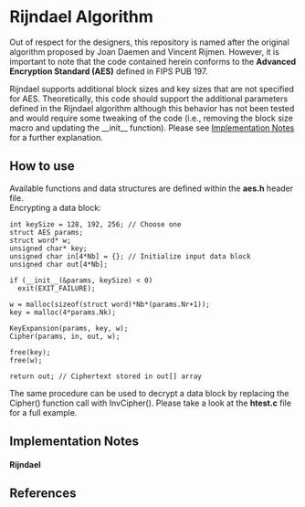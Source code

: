 # Rijndael Algorithm
Out of respect for the designers, this repository is named after the original algorithm proposed by Joan Daemen and Vincent Rijmen. However, it is important to note that the code contained herein conforms to the **Advanced Encryption Standard (AES)** defined in FIPS PUB 197.

Rijndael supports additional block sizes and key sizes that are not specified for AES. Theoretically, this code should support the additional parameters defined in the Rijndael algorithm although this behavior has not been tested and would require some tweaking of the code (i.e., removing the block size macro and updating the \_\_init\_\_ function). Please see [Implementation Notes](#Rijndael) for a further explanation. 

## How to use
Available functions and data structures are defined within the **aes.h** header file.\
Encrypting a data block:
```
int keySize = 128, 192, 256; // Choose one
struct AES params;
struct word* w;
unsigned char* key;
unsigned char in[4*Nb] = {}; // Initialize input data block 
unsigned char out[4*Nb];

if (__init__(&params, keySize) < 0) 
  exit(EXIT_FAILURE);

w = malloc(sizeof(struct word)*Nb*(params.Nr+1));
key = malloc(4*params.Nk);

KeyExpansion(params, key, w);
Cipher(params, in, out, w);

free(key);
free(w); 

return out; // Ciphertext stored in out[] array
```
The same procedure can be used to decrypt a data block by replacing the Cipher() function call with InvCipher(). Please take a look at the **htest.c** file for a full example.

## Implementation Notes
#### Rijndael 

## References
